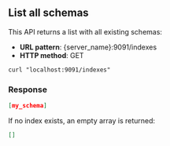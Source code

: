 ## List all schemas

This API returns a list with all existing schemas:

* **URL pattern**: {server_name}:9091/indexes
* **HTTP method**: GET

```shell
curl "localhost:9091/indexes"
```

### Response

```json
[my_schema]
```

If no index exists, an empty array is returned:

```json
[]
```